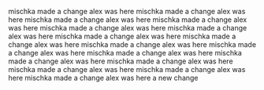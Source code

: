 mischka made a change
alex was here
mischka made a change
alex was here
mischka made a change
alex was here
mischka made a change
alex was here
mischka made a change
alex was here
mischka made a change
alex was here
mischka made a change
alex was here
mischka made a change
alex was here
mischka made a change
alex was here
mischka made a change
alex was here
mischka made a change
alex was here
mischka made a change
alex was here
mischka made a change
alex was here
mischka made a change
alex was here
mischka made a change
alex was here
mischka made a change
alex was here
a new change
